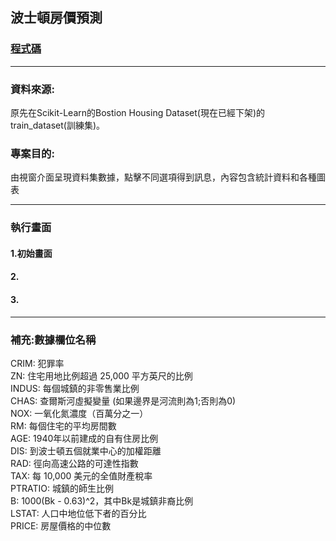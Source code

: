 ## 波士頓房價預測

### [程式碼](https://github.com/TedTian0502/Ted_window/blob/main/%E9%A1%9E%E5%88%A5/HW/issue264/window.py)

---

### 資料來源:
原先在Scikit-Learn的Bostion Housing Dataset(現在已經下架)的train_dataset(訓練集)。

### 專案目的: 
由視窗介面呈現資料集數據，點擊不同選項得到訊息，內容包含統計資料和各種圖表

---

### 執行畫面

#### 1.初始畫面

#### 2.

#### 3.

---

### 補充:數據欄位名稱
CRIM: 犯罪率  
ZN: 住宅用地比例超過 25,000 平方英尺的比例  
INDUS: 每個城鎮的非零售業比例  
CHAS: 查爾斯河虛擬變量 (如果邊界是河流則為1;否則為0)  
NOX: 一氧化氮濃度（百萬分之一）  
RM: 每個住宅的平均房間數  
AGE: 1940年以前建成的自有住房比例  
DIS: 到波士頓五個就業中心的加權距離  
RAD: 徑向高速公路的可達性指數  
TAX: 每 10,000 美元的全值財產稅率  
PTRATIO: 城鎮的師生比例  
B: 1000(Bk - 0.63)^2，其中Bk是城鎮非裔比例  
LSTAT: 人口中地位低下者的百分比  
PRICE: 房屋價格的中位數  